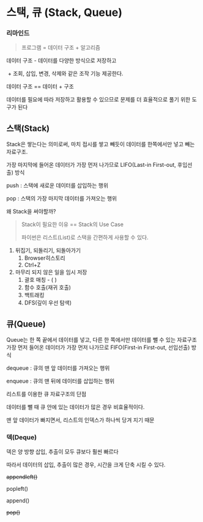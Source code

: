 # 스택, 큐 (Stack, Queue)

### 리마인드

> 프로그램 = 데이터 구조 + 알고리즘

데이터 구조 - 데이터를 다양한 방식으로 저장하고 

​						+ 조회, 삽입, 변경, 삭제와 같은 조작 기능 제공한다.

데이터 구조 == 데이터 + 구조

데이터를 필요에 따라 저장하고 활용할 수 있으므로 문제를 더 효율적으로 풀기 위한 도구가 된다



## 스택(Stack)

Stack은 쌓는다는 의미로써, 마치 접시를 쌓고 빼듯이 데이터를 한쪽에서만 넣고 빼는 자료구조.

가장 마지막에 들어온 데이터가 가장 먼저 나가므로 LIFO(Last-in First-out, 후입선출) 방식

push : 스택에 새로운 데이터를 삽입하는 행위

pop : 스택의 가장 마지막 데이터를 가져오는 행위



왜 Stack을 써야할까?

> Stack이 필요한 이유 == Stack의 Use Case
>
> 파이썬은 리스트(List)로 스택을 간편하게 사용할 수 있다.

1. 뒤집기, 되돌리기, 되돌아가기
   1. Browser히스토리
   2.  Ctrl+Z
2. 마무리 되지 않은 일을 임시 저장
   1. 괄호 매칭 - ( )
   2. 함수 호출(재귀 호출)
   3. 백트래킹
   4. DFS(깊이 우선 탐색)



## 큐(Queue)

Queue는 한 쪽 끝에서 데이터를 넣고, 다른 한 쪽에서만 데이터를 뺄 수 있는 자료구조 가장 먼저 들어온 데이터가 가장 먼저 나가므로 FIFO(First-in First-out, 선입선출) 방식

dequeue :  큐의 맨 앞 데이터를 가져오는 행위

enqueue : 큐의 맨 뒤에 데이터를 삽입하는 행위

 

리스트를 이용한 큐 자료구조의 단점

데이터를 뺄 때 큐 안에 있는 데이터가 많은 경우 비효율적이다.

맨 앞 데이터가 빠지면서, 리스트의 인덱스가 하나씩 당겨 지기 때문



### 덱(Deque)

덱은 양 방향 삽입, 추출이 모두 큐보다 훨씬 빠르다

따라서 데이터의 삽입, 추출이 많은 경우, 시간을 크게 단축 시킬 수 있다.

~~appendleft()~~

popleft()

append()

~~pop()~~































